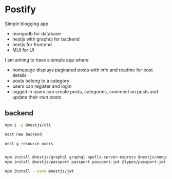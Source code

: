 # Postify

Simple blogging app

- mongodb for database
- nestjs with graphql for backend
- nextjs for frontend
- MUI for UI

I am aiming to have a simple app where

- homepage displays paginated posts with info and readme for post details
- posts belong to a category
- users can register and login
- logged in users can create posts, categories, comment on posts and update their own posts

## backend

```sh
npm i -g @nestjs/cli

nest new backend

nest g resource users


npm install @nestjs/graphql graphql apollo-server-express @nestjs/mongoose mongoose
npm install @nestjs/passport passport passport-jwt @types/passport-jwt jsonwebtoken bcrypt

npm install --save @nestjs/jwt
```
